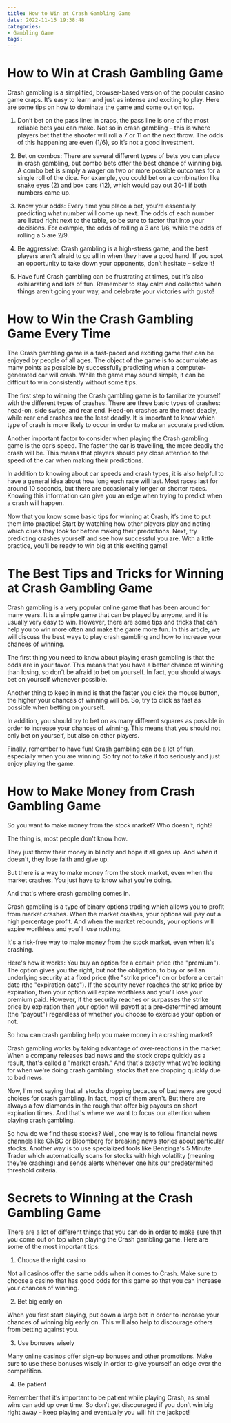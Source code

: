 ```yaml
---
title: How to Win at Crash Gambling Game
date: 2022-11-15 19:38:48
categories:
- Gambling Game
tags:
---
```



#  How to Win at Crash Gambling Game

Crash gambling is a simplified, browser-based version of the popular casino game craps. It’s easy to learn and just as intense and exciting to play. Here are some tips on how to dominate the game and come out on top.

1. Don’t bet on the pass line: In craps, the pass line is one of the most reliable bets you can make. Not so in crash gambling – this is where players bet that the shooter will roll a 7 or 11 on the next throw. The odds of this happening are even (1/6), so it’s not a good investment.

2. Bet on combos: There are several different types of bets you can place in crash gambling, but combo bets offer the best chance of winning big. A combo bet is simply a wager on two or more possible outcomes for a single roll of the dice. For example, you could bet on a combination like snake eyes (2) and box cars (12), which would pay out 30-1 if both numbers came up.

3. Know your odds: Every time you place a bet, you’re essentially predicting what number will come up next. The odds of each number are listed right next to the table, so be sure to factor that into your decisions. For example, the odds of rolling a 3 are 1/6, while the odds of rolling a 5 are 2/9.

4. Be aggressive: Crash gambling is a high-stress game, and the best players aren’t afraid to go all in when they have a good hand. If you spot an opportunity to take down your opponents, don’t hesitate – seize it!

5. Have fun! Crash gambling can be frustrating at times, but it’s also exhilarating and lots of fun. Remember to stay calm and collected when things aren’t going your way, and celebrate your victories with gusto!

#  How to Win the Crash Gambling Game Every Time

The Crash gambling game is a fast-paced and exciting game that can be enjoyed by people of all ages. The object of the game is to accumulate as many points as possible by successfully predicting when a computer-generated car will crash. While the game may sound simple, it can be difficult to win consistently without some tips.

The first step to winning the Crash gambling game is to familiarize yourself with the different types of crashes. There are three basic types of crashes: head-on, side swipe, and rear end. Head-on crashes are the most deadly, while rear end crashes are the least deadly. It is important to know which type of crash is more likely to occur in order to make an accurate prediction.

Another important factor to consider when playing the Crash gambling game is the car’s speed. The faster the car is travelling, the more deadly the crash will be. This means that players should pay close attention to the speed of the car when making their predictions.

In addition to knowing about car speeds and crash types, it is also helpful to have a general idea about how long each race will last. Most races last for around 10 seconds, but there are occasionally longer or shorter races. Knowing this information can give you an edge when trying to predict when a crash will happen.

Now that you know some basic tips for winning at Crash, it’s time to put them into practice! Start by watching how other players play and noting which clues they look for before making their predictions. Next, try predicting crashes yourself and see how successful you are. With a little practice, you’ll be ready to win big at this exciting game!

#  The Best Tips and Tricks for Winning at Crash Gambling Game

Crash gambling is a very popular online game that has been around for many years. It is a simple game that can be played by anyone, and it is usually very easy to win. However, there are some tips and tricks that can help you to win more often and make the game more fun. In this article, we will discuss the best ways to play crash gambling and how to increase your chances of winning.

The first thing you need to know about playing crash gambling is that the odds are in your favor. This means that you have a better chance of winning than losing, so don’t be afraid to bet on yourself. In fact, you should always bet on yourself whenever possible.

Another thing to keep in mind is that the faster you click the mouse button, the higher your chances of winning will be. So, try to click as fast as possible when betting on yourself.

In addition, you should try to bet on as many different squares as possible in order to increase your chances of winning. This means that you should not only bet on yourself, but also on other players.

Finally, remember to have fun! Crash gambling can be a lot of fun, especially when you are winning. So try not to take it too seriously and just enjoy playing the game.

#  How to Make Money from Crash Gambling Game

 So you want to make money from the stock market? Who doesn't, right?

The thing is, most people don't know how.

They just throw their money in blindly and hope it all goes up. And when it doesn't, they lose faith and give up.

But there is a way to make money from the stock market, even when the market crashes. You just have to know what you're doing.

And that's where crash gambling comes in.

Crash gambling is a type of binary options trading which allows you to profit from market crashes. When the market crashes, your options will pay out a high percentage profit. And when the market rebounds, your options will expire worthless and you'll lose nothing.

It's a risk-free way to make money from the stock market, even when it's crashing.

Here's how it works:
You buy an option for a certain price (the "premium"). The option gives you the right, but not the obligation, to buy or sell an underlying security at a fixed price (the "strike price") on or before a certain date (the "expiration date"). If the security never reaches the strike price by expiration, then your option will expire worthless and you'll lose your premium paid. However, if the security reaches or surpasses the strike price by expiration then your option will payoff at a pre-determined amount (the "payout") regardless of whether you choose to exercise your option or not. 

  So how can crash gambling help you make money in a crashing market? 

  Crash gambling works by taking advantage of over-reactions in the market. When a company releases bad news and the stock drops quickly as a result, that's called a "market crash." And that's exactly what we're looking for when we're doing crash gambling: stocks that are dropping quickly due to bad news. 

  Now, I'm not saying that all stocks dropping because of bad news are good choices for crash gambling. In fact, most of them aren't. But there are always a few diamonds in the rough that offer big payouts on short expiration times. And that's where we want to focus our attention when playing crash gambling. 

  So how do we find these stocks? Well, one way is to follow financial news channels like CNBC or Bloomberg for breaking news stories about particular stocks. Another way is to use specialized tools like Benzinga's 5 Minute Trader which automatically scans for stocks with high volatility (meaning they're crashing) and sends alerts whenever one hits our predetermined threshold criteria. 



#  Secrets to Winning at the Crash Gambling Game

There are a lot of different things that you can do in order to make sure that you come out on top when playing the Crash gambling game. Here are some of the most important tips:

1. Choose the right casino

Not all casinos offer the same odds when it comes to Crash. Make sure to choose a casino that has good odds for this game so that you can increase your chances of winning.

2. Bet big early on

When you first start playing, put down a large bet in order to increase your chances of winning big early on. This will also help to discourage others from betting against you.

3. Use bonuses wisely

Many online casinos offer sign-up bonuses and other promotions. Make sure to use these bonuses wisely in order to give yourself an edge over the competition.

4. Be patient

Remember that it’s important to be patient while playing Crash, as small wins can add up over time. So don’t get discouraged if you don’t win big right away – keep playing and eventually you will hit the jackpot!